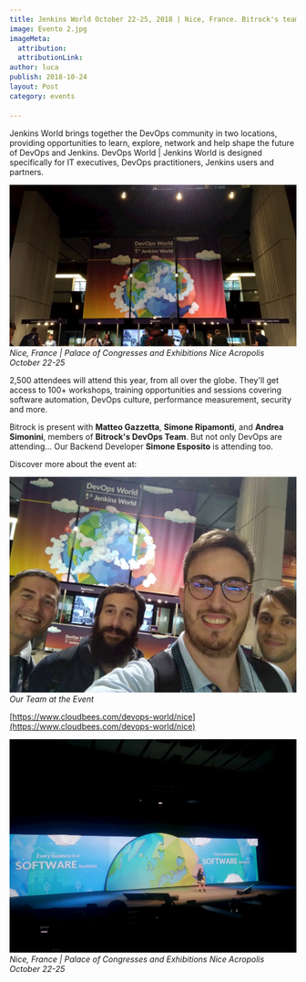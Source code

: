 ```yaml
---
title: Jenkins World October 22-25, 2018 | Nice, France. Bitrock's team is attending
image: Evento 2.jpg
imageMeta:
  attribution: 
  attributionLink: 
author: luca
publish: 2018-10-24
layout: Post
category: events

---
```

Jenkins World brings together the DevOps community in two locations, providing opportunities to learn, explore, network and help shape the future of DevOps and Jenkins. <!-- more --> DevOps World | Jenkins World is designed specifically for IT executives, DevOps practitioners, Jenkins users and partners. 

![./jw-1.jpg](./jw-1.jpg)
*Nice, France | Palace of Congresses and Exhibitions Nice Acropolis
October 22-25*

2,500 attendees will attend this year, from all over the globe. They'll get access to 100+ workshops, training opportunities and sessions covering software automation, DevOps culture, performance measurement, security and more.

Bitrock is present with **Matteo Gazzetta**, **Simone Ripamonti**, and **Andrea Simonini**, members of **Bitrock's DevOps Team**. But not only DevOps are attending... Our Backend Developer **Simone Esposito** is attending too.

Discover more about the event at: 

![./jw-2.jpg](./jw-2.jpg)
*Our Team at the Event*

[https://www.cloudbees.com/devops-world/nice](https://www.cloudbees.com/devops-world/nice)

![./jw-3.jpg](./jw-3.jpg)
*Nice, France | Palace of Congresses and Exhibitions Nice Acropolis October 22-25*